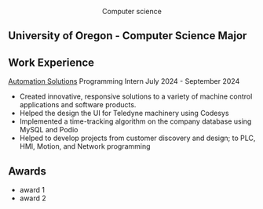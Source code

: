 <p align="center">
Computer science
</p>

## University of Oregon - Computer Science Major

## Work Experience
[Automation Solutions](https://www.asmym.com/)
Programming Intern
July 2024 - September 2024
- Created innovative, responsive solutions to a variety of machine control applications and software products. 
- Helped the design the UI for Teledyne machinery using Codesys
- Implemented a time-tracking algorithm on the company database using MySQL and Podio
- Helped to develop projects from customer discovery and design; to PLC, HMI, Motion, and Network programming

## Awards
- award 1
- award 2
